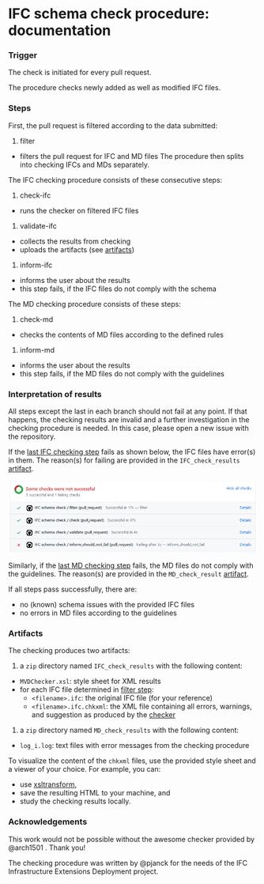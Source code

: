 # IFC schema check procedure: documentation

### Trigger

The check is initiated for every pull request.

The procedure checks newly added as well as modified IFC files.

### Steps

First, the pull request is filtered according to the data submitted:
1. <a name="filter"></a> filter
  - filters the pull request for IFC and MD files
The procedure then splits into checking IFCs and MDs separately.

The IFC checking procedure consists of these consecutive steps:
1. <a name="check"></a> check-ifc
  - runs the checker on filtered IFC files
1. <a name="validate"></a> validate-ifc
  - collects the results from checking
  - uploads the artifacts (see [artifacts](#Artifacts))
1. <a name="last"></a> inform-ifc
  - informs the user about the results
  - this step fails, if the IFC files do not comply with the schema

The MD checking procedure consists of these steps:
1. <a name="md"></a> check-md
  - checks the contents of MD files according to the defined rules
1. <a name="last-md"></a> inform-md
  - informs the user about the results
  - this step fails, if the MD files do not comply with the guidelines

### Interpretation of results

All steps except the last in each branch should not fail at any point.
If that happens, the checking results are invalid and a further investigation in the checking procedure is needed.
In this case, please open a new issue with the repository.

If the [last IFC checking step](#last) fails as shown below, the IFC files have error(s) in them.
The reason(s) for failing are provided in the `IFC_check_results` [artifact](#Artifacts).

![](./screen_dump_schema_check_fail.png)

Similarly, if the [last MD checking step](#last-md) fails, the MD files do not comply with the guidelines.
The reason(s) are provided in the `MD_check_result` [artifact](#Artifacts).

If all steps pass successfully, there are:
- no (known) schema issues with the provided IFC files
- no errors in MD files according to the guidelines

### Artifacts

The checking produces two artifacts:
1. a `zip` directory named `IFC_check_results` with the following content:
- `MVDChecker.xsl`: style sheet for XML results
- for each IFC file determined in [filter step](#filter):
  - `<filename>.ifc`: the original IFC file (for your reference)
  - `<filename>.ifc.chkxml`: the XML file containing all errors, warnings, and suggestion as produced by the [checker](#check)
1. a `zip` directory named `MD_check_results` with the following content:
- `log_i.log`: text files with error messages from the checking procedure

To visualize the content of the `chkxml` files, use the provided style sheet and a viewer of your choice.
For example, you can:
- use [xsltransform](http://xsltransform.net/), 
- save the resulting HTML to your machine, and 
- study the checking results locally.


### Acknowledgements

This work would not be possible without the awesome checker provided by @arch1501 . Thank you!

The checking procedure was written by @pjanck for the needs of the IFC Infrastructure Extensions Deployment project.
